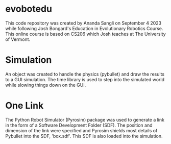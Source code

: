 # evobotedu
This code repository was created by Ananda Sangli on September 4 2023 while following Josh Bongard's Education in Evolutionary Robotics Course. This online course is based on CS206 which Josh teaches at The University of Vermont.
# Simulation
An object was created to handle the physics (pybullet) and draw the results to a GUI simulation. The time library is used to step into the simulated world while slowing things down on the GUI.
# One Link
The Python Robot Simulator (Pyrosim) package was used to generate a link in the form of a Software Development Folder (SDF). The position and dimension of the link were specified and Pyrosim shields most details of Pybullet into the SDF, 'box.sdf'. This SDF is also loaded into the simulation.